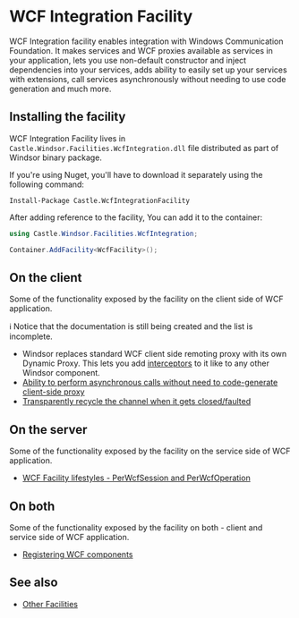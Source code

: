 # WCF Integration Facility

WCF Integration facility enables integration with Windows Communication Foundation. It makes services and WCF proxies
available as services in your application, lets you use non-default constructor and inject dependencies into your
services, adds ability to easily set up your services with extensions, call services asynchronously without needing to
use code generation and much more.

## Installing the facility

WCF Integration Facility lives in `Castle.Windsor.Facilities.WcfIntegration.dll` file distributed as part of Windsor
binary
package.

If you're using Nuget, you'll have to download it separately using the following command:

`Install-Package Castle.WcfIntegrationFacility`

After adding reference to the facility, You can add it to the container:

```csharp
using Castle.Windsor.Facilities.WcfIntegration;

Container.AddFacility<WcfFacility>();
```

## On the client

Some of the functionality exposed by the facility on the client side of WCF application.

:information_source: Notice that the documentation is still being created and the list is incomplete.

* Windsor replaces standard WCF client side remoting proxy with its own Dynamic Proxy. This lets you
  add [interceptors](interceptors.md) to it like to any other Windsor component.
* [Ability to perform asynchronous calls without need to code-generate client-side proxy](wcf-facility-async-calls.md)
* [Transparently recycle the channel when it gets closed/faulted](wcf-facility-refresh-channel-policy.md)

## On the server

Some of the functionality exposed by the facility on the service side of WCF application.

* [WCF Facility lifestyles - PerWcfSession and PerWcfOperation](wcf-facility-lifestyles.md)

## On both

Some of the functionality exposed by the facility on both - client and service side of WCF application.

* [Registering WCF components](wcf-facility-registration.md)

## See also

* [Other Facilities](facilities.md)